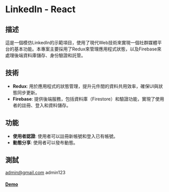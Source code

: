 # LinkedIn - React

## 描述
這是一個模仿LinkedIn的示範項目，使用了現代Web技術來實現一個社群媒體平台的基本功能。本專案主要採用了Redux來管理應用程式狀態，以及Firebase來處理後端資料庫儲存、身份驗證和託管。

## 技術
- **Redux**: 用於應用程式的狀態管理，提升元件間的資料共用效率，確保UI與狀態同步更新。
- **Firebase**: 提供後端服務，包括資料庫（Firestore）和驗證功能，實現了使用者的註冊、登入和資料儲存。

## 功能
- **使用者認證**: 使用者可以註冊新帳號和登入已有帳號。
- **動態分享**: 使用者可以發布動態。

## 測試
admin@gmail.com
admin123

#### [Demo](https://linkedin-f553a.firebaseapp.com/)
